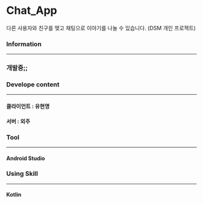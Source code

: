# Chat_App

다른 사용자와 친구를 맺고 채팅으로 이야기를 나눌 수 있습니다. (DSM 개인 프로젝트)

### Information
---
### 개발중;;

### Develope content
---
#### 클라이언트 : 유현명
#### 서버 : 외주

### Tool
---
#### Android Studio

### Using Skill
---
#### Kotlin
